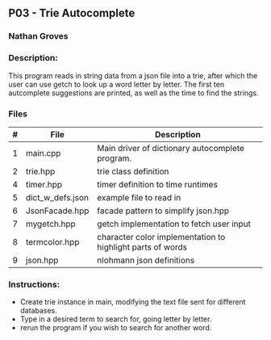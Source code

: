 ## P03 - Trie Autocomplete
### Nathan Groves
### Description:

This program reads in string data from a json file into a trie, after which the user can use getch to look up a word letter by letter. The first ten autcomplete suggestions are printed, as well as the time to find the strings.

### Files

|   #   | File     | Description                      |
| :---: | -------- | -------------------------------- |
|   1   | main.cpp | Main driver of dictionary autocomplete program. |
|   2   | trie.hpp | trie class definition |
|   4   | timer.hpp | timer definition to time runtimes |
|   5   | dict_w_defs.json | example file to read in |
|   6   | JsonFacade.hpp | facade pattern to simplify json.hpp |
|   7   | mygetch.hpp | getch implementation to fetch user input |
|   8   | termcolor.hpp | character color implementation to highlight parts of words |
|   9   | json.hpp  | nlohmann json definitions |



### Instructions:

- Create trie instance in main, modifying the text file sent for different databases.
- Type in a desired term to search for, going letter by letter.
- rerun the program if you wish to search for another word.




